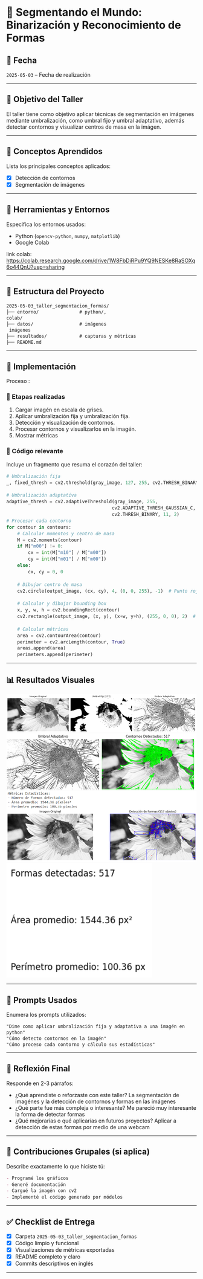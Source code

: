 # 🧪 Segmentando el Mundo: Binarización y Reconocimiento de Formas

## 📅 Fecha
`2025-05-03` – Fecha de realización

---

## 🎯 Objetivo del Taller
El taller tiene como objetivo aplicar técnicas de segmentación en imágenes mediante umbralización, como umbral fijo y umbral adaptativo, además detectar contornos y visualizar centros de masa en la imágen.

---

## 🧠 Conceptos Aprendidos

Lista los principales conceptos aplicados:

- [x] Detección de contornos
- [x] Segmentación de imágenes

---

## 🔧 Herramientas y Entornos

Especifica los entornos usados:

- Python (`opencv-python`, `numpy`, `matplotlib`)
- Google Colab

link colab: https://colab.research.google.com/drive/1W8FbDiRPu9YQ9NESKe8RaSOXq6o44QnU?usp=sharing


---

## 📁 Estructura del Proyecto

```
2025-05-03_taller_segmentacion_formas/
├── entorno/               # python/, 
colab/
├── datos/                 # imágenes
 imágenes
├── resultados/            # capturas y métricas
├── README.md
```

---

## 🧪 Implementación

Proceso :

### 🔹 Etapas realizadas
1. Cargar imagén en escala de grises.
2. Aplicar umbralización fija y umbralización fija.
3. Detección y visualización de contornos.
4. Procesar contornos y visualizarlos en la imagén.
5. Mostrar métricas

### 🔹 Código relevante

Incluye un fragmento que resuma el corazón del taller:

```python
# Umbralización fija
_, fixed_thresh = cv2.threshold(gray_image, 127, 255, cv2.THRESH_BINARY)

# Umbralización adaptativa
adaptive_thresh = cv2.adaptiveThreshold(gray_image, 255,
                                       cv2.ADAPTIVE_THRESH_GAUSSIAN_C,
                                       cv2.THRESH_BINARY, 11, 2)
# Procesar cada contorno
for contour in contours:
    # Calcular momentos y centro de masa
    M = cv2.moments(contour)
    if M["m00"] != 0:
        cx = int(M["m10"] / M["m00"])
        cy = int(M["m01"] / M["m00"])
    else:
        cx, cy = 0, 0

    # Dibujar centro de masa
    cv2.circle(output_image, (cx, cy), 4, (0, 0, 255), -1)  # Punto rojo

    # Calcular y dibujar bounding box
    x, y, w, h = cv2.boundingRect(contour)
    cv2.rectangle(output_image, (x, y), (x+w, y+h), (255, 0, 0), 2)  # Rectángulo azul

    # Calcular métricas
    area = cv2.contourArea(contour)
    perimeter = cv2.arcLength(contour, True)
    areas.append(area)
    perimeters.append(perimeter)
```

---

## 📊 Resultados Visuales
![alt text](image.png)
![alt text](image-1.png)
![alt text](image-2.png)
![alt text](image-3.png)

---

## 🧩 Prompts Usados

Enumera los prompts utilizados:

```text
"Dime como aplicar umbralización fija y adaptativa a una imagén en python"
"Cómo detecto contornos en la imagén"
"Cómo proceso cada contorno y cálculo sus estadísticas"
```

---

## 💬 Reflexión Final

Responde en 2-3 párrafos:

- ¿Qué aprendiste o reforzaste con este taller?
La segmentación de imagénes y la detección de contornos y formas en las imágenes
- ¿Qué parte fue más compleja o interesante?
Me pareció muy interesante la forma de detectar formas
- ¿Qué mejorarías o qué aplicarías en futuros proyectos?
Aplicar a detección de estas formas por medio de una webcam
---

## 👥 Contribuciones Grupales (si aplica)

Describe exactamente lo que hiciste tú:

```markdown
- Programé los gráficos
- Generé documentación
- Cargué la imagén con cv2
- Implementé el código generado por módelos
```

---

## ✅ Checklist de Entrega

- [x] Carpeta `2025-05-03_taller_segmentacion_formas`
- [x] Código limpio y funcional
- [x] Visualizaciones de métricas exportadas
- [x] README completo y claro
- [x] Commits descriptivos en inglés

---
